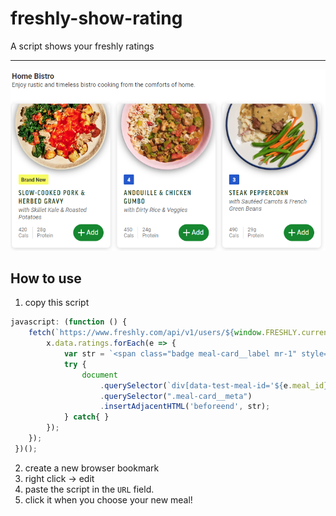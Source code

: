# freshly-show-rating
A script shows your freshly ratings

---

![screenshot](freshly.png)

## How to use

1. copy this script 

```javascript
javascript: (function () { 
    fetch(`https://www.freshly.com/api/v1/users/${window.FRESHLY.currentUser.id}/ratings`).then(x => x.json()).then(x => {
        x.data.ratings.forEach(e => {
            var str = `<span class="badge meal-card__label mr-1" style="background-color: #2256cd">${e.main_rating}</span>`;
            try {
                document
                    .querySelector(`div[data-test-meal-id='${e.meal_id}']`)
                    .querySelector(".meal-card__meta")
                    .insertAdjacentHTML('beforeend', str);
            } catch{ }
        });
    });
 })();
```

2. create a new browser bookmark
3. right click -> edit
4. paste the script in the `URL` field.
5. click it when you choose your new meal!
